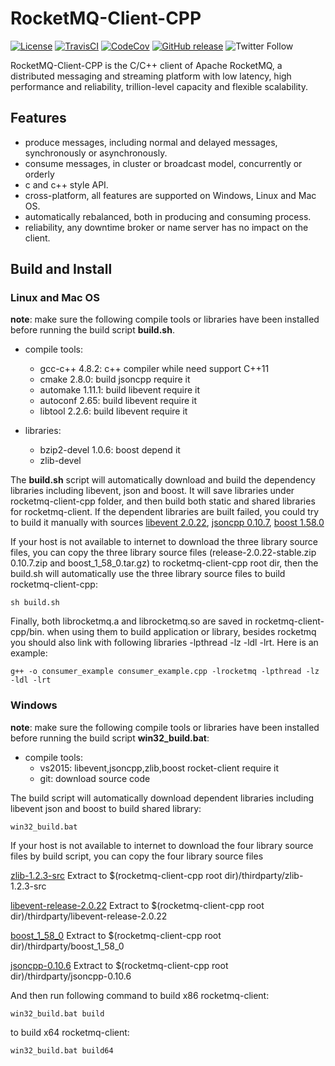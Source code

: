 # RocketMQ-Client-CPP
[![License](https://img.shields.io/badge/license-Apache%202-4EB1BA.svg)](https://www.apache.org/licenses/LICENSE-2.0.html)
[![TravisCI](https://travis-ci.org/apache/rocketmq-client-cpp.svg)](https://travis-ci.org/apache/rocketmq-client-cpp)
[![CodeCov](https://codecov.io/gh/apache/rocketmq-client-cpp/branch/master/graph/badge.svg)](https://codecov.io/gh/apache/rocketmq-client-cpp)
[![GitHub release](https://img.shields.io/badge/release-download-default.svg)](https://github.com/apache/rocketmq-client-cpp/releases)
![Twitter Follow](https://img.shields.io/twitter/follow/ApacheRocketMQ?style=social)

RocketMQ-Client-CPP is the C/C++ client of Apache RocketMQ, a distributed messaging and streaming platform with low latency, high performance and reliability, trillion-level capacity and flexible scalability.

## Features

- produce messages, including normal and delayed messages, synchronously or asynchronously. 
- consume messages, in cluster or broadcast model, concurrently or orderly
- c and c++ style API.
- cross-platform, all features are supported on Windows, Linux and Mac OS.
- automatically rebalanced, both in producing and consuming process.
- reliability, any downtime broker or name server has no impact on the client.

## Build and Install

### Linux and Mac OS

**note**: make sure the following compile tools or libraries have been installed before running the build script **build.sh**.

- compile tools:
	- gcc-c++ 4.8.2: c++ compiler while need support C++11
	- cmake 2.8.0: build jsoncpp require it
	- automake 1.11.1: build libevent require it
	- autoconf 2.65: build libevent require it
	- libtool 2.2.6: build libevent require it

- libraries:   
	- bzip2-devel 1.0.6: boost depend it
	- zlib-devel

The **build.sh** script will automatically download and build the dependency libraries including libevent, json and boost. It will save libraries under rocketmq-client-cpp folder, and then build both static and shared libraries for rocketmq-client. If the dependent libraries are built failed, you could try to build it manually with sources [libevent 2.0.22](https://github.com/libevent/libevent/archive/release-2.0.22-stable.zip "lib event 2.0.22"), [jsoncpp 0.10.7](https://github.com/open-source-parsers/jsoncpp/archive/0.10.7.zip  "jsoncpp 0.10.6"), [boost 1.58.0](http://sourceforge.net/projects/boost/files/boost/1.58.0/boost_1_58_0.tar.gz "boost 1.58.0")

If your host is not available to internet to download the three library source files, you can copy the three library source files (release-2.0.22-stable.zip  0.10.7.zip and boost_1_58_0.tar.gz) to rocketmq-client-cpp root dir, then the build.sh will automatically use the three library source files to build rocketmq-client-cpp:

    sh build.sh

Finally, both librocketmq.a and librocketmq.so are saved in rocketmq-client-cpp/bin. when using them to build application or library, besides rocketmq you should also link with following libraries -lpthread -lz -ldl -lrt. Here is an example:

    g++ -o consumer_example consumer_example.cpp -lrocketmq -lpthread -lz -ldl -lrt

### Windows
**note**: make sure the following compile tools or libraries have been installed before running the build script **win32_build.bat**:

- compile tools:
	- vs2015: libevent,jsoncpp,zlib,boost rocket-client require it
	- git: download source code 
	
The build script will automatically download dependent libraries including libevent json and boost to build shared library:

    win32_build.bat

	
If your host is not available to internet to download the four library source files by build script, you can copy the four library source files 

[zlib-1.2.3-src](https://codeload.github.com/jsj020122/zlib-1.2.3-src/zip/master "zlib-1.2.3-src") Extract to $(rocketmq-client-cpp root dir)/thirdparty/zlib-1.2.3-src 

[libevent-release-2.0.22](https://codeload.github.com/jsj020122/libevent-release-2.0.22/zip/master "libevent-release-2.0.22") Extract to $(rocketmq-client-cpp root dir)/thirdparty/libevent-release-2.0.22

[boost_1_58_0](https://codeload.github.com/jsj020122/boost_1_58_0/zip/master "boost_1_58_0") Extract to  $(rocketmq-client-cpp root dir)/thirdparty/boost_1_58_0

[jsoncpp-0.10.6](https://codeload.github.com/jsj020122/jsoncpp-0.10.6/zip/master "jsoncpp-0.10.6") Extract to  $(rocketmq-client-cpp root dir)/thirdparty/jsoncpp-0.10.6 

And then run following command to build x86 rocketmq-client:

    win32_build.bat build

to build x64 rocketmq-client:

    win32_build.bat build64


